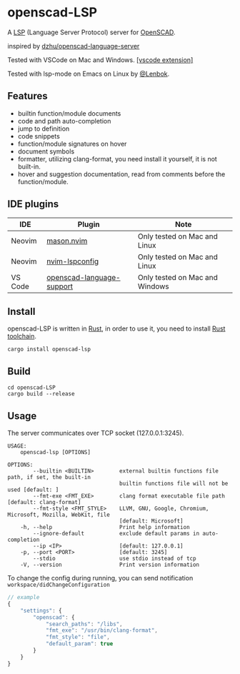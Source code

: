 openscad-LSP
========================

A [LSP](https://microsoft.github.io/language-server-protocol/) (Language Server Protocol) 
server for [OpenSCAD](https://openscad.org). 

inspired by [dzhu/openscad-language-server](https://github.com/dzhu/openscad-language-server)

Tested with VSCode on Mac and Windows. [[vscode extension]](https://github.com/Leathong/openscad-support-vscode)

Tested with lsp-mode on Emacs on Linux by [@Lenbok](https://github.com/Lenbok).

Features
--------

-   builtin function/module documents
-   code and path auto-completion
-   jump to definition
-   code snippets
-   function/module signatures on hover
-   document symbols
-   formatter, utilizing clang-format, you need install it yourself, it is not built-in.
-   hover and suggestion documentation, read from comments before the function/module.</br>


IDE plugins
--------

| IDE | Plugin | Note  |
| --- | ------ | ----- |
| Neovim  | [mason.nvim](https://github.com/williamboman/mason.nvim)    | Only tested on Mac and Linux     |
| Neovim  | [nvim-lspconfig](https://github.com/neovim/nvim-lspconfig)  | Only tested on Mac and Linux     |
| VS Code | [openscad-language-support](https://github.com/Leathong/openscad-support-vscode)  | Only tested on Mac and Windows   |


Install
------------

openscad-LSP is written in [Rust](https://rust-lang.org), in order to use it, you need to
install [Rust toolchain](https://www.rust-lang.org/learn/get-started).

``` {.sh}
cargo install openscad-lsp
```

Build
------------

``` {.sh}
cd openscad-LSP
cargo build --release
```

Usage
-----

The server communicates over TCP socket (127.0.0.1:3245).

```
USAGE:
    openscad-lsp [OPTIONS]

OPTIONS:
        --builtin <BUILTIN>        external builtin functions file path, if set, the built-in
                                   builtin functions file will not be used [default: ]
        --fmt-exe <FMT_EXE>        clang format executable file path [default: clang-format]
        --fmt-style <FMT_STYLE>    LLVM, GNU, Google, Chromium, Microsoft, Mozilla, WebKit, file
                                   [default: Microsoft]
    -h, --help                     Print help information
        --ignore-default           exclude default params in auto-completion
        --ip <IP>                  [default: 127.0.0.1]
    -p, --port <PORT>              [default: 3245]
        --stdio                    use stdio instead of tcp
    -V, --version                  Print version information
```

To change the config during running, you can send notification `workspace/didChangeConfiguration` 

```js
// example
{
    "settings": {
        "openscad": {
            "search_paths": "/libs",
            "fmt_exe": "/usr/bin/clang-format",
            "fmt_style": "file",
            "default_param": true
        }
    }
}
```
